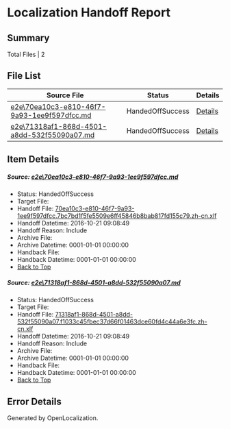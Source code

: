 # <a name='report-top'></a> Localization Handoff Report

## Summary
 Total Files | 2

## File List
 Source File | Status | Details 
 ----------- | ------ | ------- 
 [e2e\70ea10c3-e810-46f7-9a93-1ee9f597dfcc.md](https://github.com/OpenLocalizationTestOrg/ol-test0/blob/4f9a074aefd8852c10075d721271871db61af037/e2e/70ea10c3-e810-46f7-9a93-1ee9f597dfcc.md) | HandedOffSuccess | [Details](#c3f7f1b4872e1294718f7519548d950a13f303b71)
 [e2e\71318af1-868d-4501-a8dd-532f55090a07.md](https://github.com/OpenLocalizationTestOrg/ol-test0/blob/4f9a074aefd8852c10075d721271871db61af037/e2e/71318af1-868d-4501-a8dd-532f55090a07.md) | HandedOffSuccess | [Details](#9f537e41d5ad745b9e67f1218875411e68fc770a2)

## Item Details
##### <a name='c3f7f1b4872e1294718f7519548d950a13f303b71'></a> Source: [e2e\70ea10c3-e810-46f7-9a93-1ee9f597dfcc.md](https://github.com/OpenLocalizationTestOrg/ol-test0/blob/4f9a074aefd8852c10075d721271871db61af037/e2e/70ea10c3-e810-46f7-9a93-1ee9f597dfcc.md)
* Status: HandedOffSuccess
* Target File: 
* Handoff File: [70ea10c3-e810-46f7-9a93-1ee9f597dfcc.7bc7bd1f5fe5509e6ff45846b8bab817fd155c79.zh-cn.xlf](https://github.com/OpenLocalizationTestOrg/ol-test0-handoff/blob/42f3af2380e760655f69b43cea46bd94631727a3/ol-handoff/OpenLocalizationTestOrg/ol-test0-zhcn/shujia/ht/70ea10c3-e810-46f7-9a93-1ee9f597dfcc.7bc7bd1f5fe5509e6ff45846b8bab817fd155c79.zh-cn.xlf)
* Handoff Datetime: 2016-10-21 09:08:49
* Handoff Reason: Include
* Archive File: 
* Archive Datetime: 0001-01-01 00:00:00
* Handback File: 
* Handback Datetime: 0001-01-01 00:00:00
* [Back to Top](#report-top)

##### <a name='9f537e41d5ad745b9e67f1218875411e68fc770a2'></a> Source: [e2e\71318af1-868d-4501-a8dd-532f55090a07.md](https://github.com/OpenLocalizationTestOrg/ol-test0/blob/4f9a074aefd8852c10075d721271871db61af037/e2e/71318af1-868d-4501-a8dd-532f55090a07.md)
* Status: HandedOffSuccess
* Target File: 
* Handoff File: [71318af1-868d-4501-a8dd-532f55090a07.f1033c45fbec37d66f01463dce60fd4c44a6e3fc.zh-cn.xlf](https://github.com/OpenLocalizationTestOrg/ol-test0-handoff/blob/42f3af2380e760655f69b43cea46bd94631727a3/ol-handoff/OpenLocalizationTestOrg/ol-test0-zhcn/shujia/ht/71318af1-868d-4501-a8dd-532f55090a07.f1033c45fbec37d66f01463dce60fd4c44a6e3fc.zh-cn.xlf)
* Handoff Datetime: 2016-10-21 09:08:49
* Handoff Reason: Include
* Archive File: 
* Archive Datetime: 0001-01-01 00:00:00
* Handback File: 
* Handback Datetime: 0001-01-01 00:00:00
* [Back to Top](#report-top)


## Error Details

Generated by OpenLocalization.
